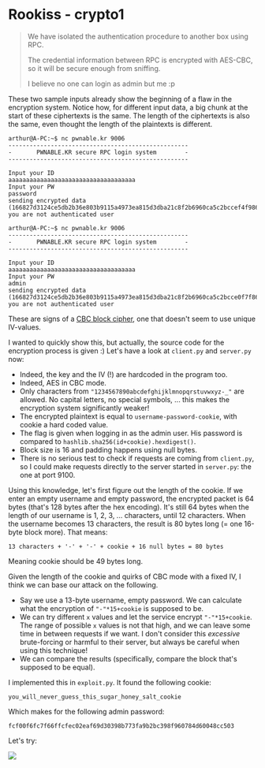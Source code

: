 # Rookiss - crypto1

> We have isolated the authentication procedure to another box using RPC. 
>
> The credential information between RPC is encrypted with AES-CBC, so it will be secure enough from sniffing.
>
> I believe no one can login as admin but me :p

These two sample inputs already show the beginning of a flaw in the encryption system. Notice how, for different input data, a big chunk at the start of these ciphertexts is the same. The length of the ciphertexts is also the same, even thought the length of the plaintexts is different.

```
arthur@A-PC:~$ nc pwnable.kr 9006
---------------------------------------------------
-       PWNABLE.KR secure RPC login system        -
---------------------------------------------------

Input your ID
aaaaaaaaaaaaaaaaaaaaaaaaaaaaaaaaaaaa
Input your PW
password
sending encrypted data (166827d3124ce5db2b36e803b9115a4973ea815d3dba21c8f2b6960ca5c2bccef4f98604660a15a6e0fea75b355a14b4dc40b6e216df8c88271af064a0fb9bd78205d4db0deb402315141bae4a5ec3d344353989732d136286736306ad240765)
you are not authenticated user

arthur@A-PC:~$ nc pwnable.kr 9006
---------------------------------------------------
-       PWNABLE.KR secure RPC login system        -
---------------------------------------------------

Input your ID
aaaaaaaaaaaaaaaaaaaaaaaaaaaaaaaaaaaa
Input your PW
admin
sending encrypted data (166827d3124ce5db2b36e803b9115a4973ea815d3dba21c8f2b6960ca5c2bcce0f7f86a7402b235fe7f4da6e791c8d83931502a91a0cf13f68354b7b585b1a0b7d64ec958c84f33384d513a59f4723c0913713ca758c829d87c78c1355fce3c1)
you are not authenticated user
```

These are signs of a [CBC block cipher](https://en.wikipedia.org/wiki/Block_cipher_mode_of_operation), one that doesn't seem to use unique IV-values.

I wanted to quickly show this, but actually, the source code for the encryption process is given :) Let's have a look at `client.py` and `server.py` now:

* Indeed, the key and the IV (!) are hardcoded in the program too.
* Indeed, AES in CBC mode.
* Only characters from `"1234567890abcdefghijklmnopqrstuvwxyz-_"` are allowed. No capital letters, no special symbols, ... this makes the encryption system significantly weaker!
* The encrypted plaintext is equal to `username-password-cookie`, with cookie a hard coded value.
* The flag is given when logging in as the admin user. His password is compared to `hashlib.sha256(id+cookie).hexdigest()`.
* Block size is 16 and padding happens using null bytes.
* There is no serious test to check if requests are coming from `client.py`, so I could make requests directly to the server started in `server.py`: the one at port 9100.

Using this knowledge, let's first figure out the length of the cookie. If we enter an empty username and empty password, the encrypted packet is 64 bytes (that's 128 bytes after the hex encoding). It's still 64 bytes when the length of our username is 1, 2, 3, ... characters, until 12 characters. When the username becomes 13 characters, the result is 80 bytes long (= one 16-byte block more). That means:

```
13 characters + '-' + '-' + cookie + 16 null bytes = 80 bytes
```

Meaning cookie should be 49 bytes long.

Given the length of the cookie and quirks of CBC mode with a fixed IV, I think we can base our attack on the following.

* Say we use a 13-byte username, empty password. We can calculate what the encryption of `"-"*15+cookie` is supposed to be.
* We can try different `x` values and let the service encrypt `"-"*15+cookie`. The range of possible `x` values is not that high, and we can leave some time in between requests if we want. I don't consider this *excessive* brute-forcing or harmful to their server, but always be careful when using this technique!
* We can compare the results (specifically, compare the block that's supposed to be equal).

I implemented this in `exploit.py`. It found the following cookie:

```
you_will_never_guess_this_sugar_honey_salt_cookie
```

Which makes for the following admin password:

```
fcf00f6fc7f66ffcfec02eaf69d30398b773fa9b2bc398f960784d60048cc503
```

Let's try:

![](https://i.imgur.com/3Rr8hhL.png)
